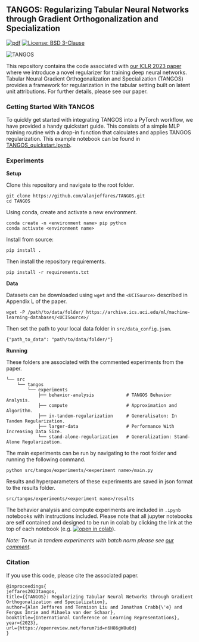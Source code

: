 ## TANGOS: Regularizing Tabular Neural Networks through Gradient Orthogonalization and Specialization

[![pdf](https://img.shields.io/badge/PDF-ICLR%202023-red)](https://openreview.net/forum?id=n6H86gW8u0d)
[![License: BSD 3-Clause](https://img.shields.io/badge/License-BSD-blue.svg)](https://github.com/alanjeffares/TANGOS/blob/main/LICENSE)

![TANGOS](figure.jpg?raw=true "TANGOS")

This repository contains the code associated with [our ICLR 2023 paper](https://openreview.net/forum?id=n6H86gW8u0d) where we introduce a novel regularizer for training deep neural networks. Tabular Neural Gradient Orthogonalization and Specialization (TANGOS) provides a framework for regularization in the tabular setting built on latent unit attributions. For further details, please see our paper.


### Getting Started With TANGOS
To quickly get started with integrating TANGOS into a PyTorch workflow, we have provided a handy quickstart guide. This consists of a simple MLP training routine with a drop-in function that calculates and applies TANGOS regularization. This example notebook can be found in [TANGOS_quickstart.ipynb](https://github.com/alanjeffares/TANGOS/blob/main/TANGOS_quickstart.ipynb).

### Experiments
**Setup**

Clone this repository and navigate to the root folder.
```
git clone https://github.com/alanjeffares/TANGOS.git
cd TANGOS
```

Using conda, create and activate a new environment.
```
conda create -n <environment name> pip python
conda activate <environment name>
```

Install from source:
```
pip install .
```

Then install the repository requirements.
```
pip install -r requirements.txt
```

**Data**

Datasets can be downloaded using `wget` and the `<UCISource>` described in Appendix L of the paper.
```
wget -P /path/to/data/folder/ https://archive.ics.uci.edu/ml/machine-
learning-databases/<UCISource>/
```
Then set the path to your local data folder in `src/data_config.json`.
```
{"path_to_data": "path/to/data/folder/"}
```


**Running**

These folders are associated with the commented experiments from the paper.
```
└── src
    └── tangos
        └── experiments
            ├── behavior-analysis            # TANGOS Behavior Analysis.
            ├── compute                      # Approximation and Algorithm.
            ├── in-tandem-regularization     # Generalisaton: In Tandem Regularization.
            ├── larger-data                  # Performance With Increasing Data Size.
            └── stand-alone-regularization   # Generalization: Stand-Alone Regularization.
```

The main experiments can be run by navigating to the root folder and running the following command.

```python src/tangos/experiments/<experiment name>/main.py```

Results and hyperparameters of these experiments are saved in json format to the results folder.

```src/tangos/experiments/<experiment name>/results```

The behavior analysis and compute experiments are included in ```.ipynb``` notebooks with instructions included. Please note that all jupyter notebooks are self contained and designed to be run in colab by clicking the link at the top of each notebook (e.g. [![open in colab](https://colab.research.google.com/assets/colab-badge.svg)](https://colab.research.google.com/github/alanjeffares/TANGOS/blob/main/TANGOS_quickstart.ipynb)).

_Note: To run in tandem experiments with batch norm please see [our comment](https://github.com/alanjeffares/TANGOS/blob/main/src/legacy/comment.md)._

### Citation
If you use this code, please cite the associated paper.
```
@inproceedings{
jeffares2023tangos,
title={{TANGOS}: Regularizing Tabular Neural Networks through Gradient Orthogonalization and Specialization},
author={Alan Jeffares and Tennison Liu and Jonathan Crabb{\'e} and Fergus Imrie and Mihaela van der Schaar},
booktitle={International Conference on Learning Representations},
year={2023},
url={https://openreview.net/forum?id=n6H86gW8u0d}
}
```
